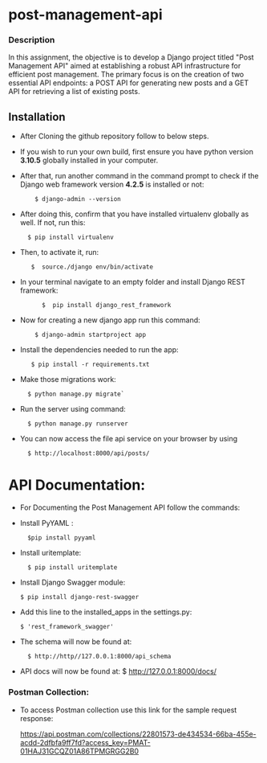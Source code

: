 # post-management-api

### Description
In this assignment, the objective is to develop a Django project titled "Post Management API" aimed at establishing a robust API infrastructure for efficient post management. The primary focus is on the creation of two essential API endpoints: a POST API for generating new posts and a GET API for retrieving a list of existing posts.

## Installation
* After Cloning the github repository follow to below steps.


* If you wish to run your own build, first ensure you have python version **3.10.5** globally installed in your computer.
* After that, run another command in the command prompt to check if the Django web framework version **4.2.5** is installed or not:

  
          $ django-admin --version

* After doing this, confirm that you have installed virtualenv globally as well. If not, run this:

        $ pip install virtualenv

* Then, to activate it, run:


         $  source./django env/bin/activate

  
* In your terminal navigate to an empty folder and install Django REST framework:


            $  pip install django_rest_framework

  
* Now for creating a new django app run this command:


          $ django-admin startproject app
  
* Install the dependencies needed to run the app:

  
         $ pip install -r requirements.txt


* Make those migrations work:
  
        $ python manage.py migrate`

* Run the server using command:
  
        $ python manage.py runserver

* You can now access the file api service on your browser by using

        $ http://localhost:8000/api/posts/


# API Documentation:

* For Documenting the Post Management API follow the commands:

* Install PyYAML :

        $pip install pyyaml

* Install uritemplate:

        $ pip install uritemplate
  

* Install Django Swagger module:

      $ pip install django-rest-swagger
    
* Add this line to the installed_apps in the settings.py:

      $ 'rest_framework_swagger'

* The schema will now be found at:

        $ http://http//127.0.0.1:8000/api_schema

* API docs will now be found at:
        $ http://127.0.0.1:8000/docs/


### Postman Collection:

* To access Postman collection use this link for the sample request response:


     https://api.postman.com/collections/22801573-de434534-66ba-455e-acdd-2dfbfa9ff7fd?access_key=PMAT-01HAJ31GCQZ01A86TPMGRGG2B0
  
